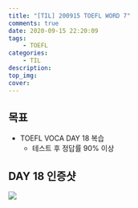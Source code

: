 ```yaml
---
title: "[TIL] 200915 TOEFL WORD 7"
comments: true
date: 2020-09-15 22:20:09
tags: 
    - TOEFL
categories: 
    - TIL
description:
top_img:
cover:
---
```

## 목표
- TOEFL VOCA DAY 18 복습
    - 테스트 후 정답률 90% 이상

## DAY 18 인증샷
![](Day18.png)
